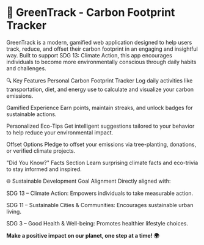# 🌱 GreenTrack - Carbon Footprint Tracker

GreenTrack is a modern, gamified web application designed to help users track, reduce, and offset their carbon footprint in an engaging and insightful way. Built to support SDG 13: Climate Action, this app encourages individuals to become more environmentally conscious through daily habits and challenges.

🔍 Key Features
Personal Carbon Footprint Tracker
Log daily activities like transportation, diet, and energy use to calculate and visualize your carbon emissions.

Gamified Experience
Earn points, maintain streaks, and unlock badges for sustainable actions.

Personalized Eco-Tips
Get intelligent suggestions tailored to your behavior to help reduce your environmental impact.

Offset Options
Pledge to offset your emissions via tree-planting, donations, or verified climate projects.

"Did You Know?" Facts Section
Learn surprising climate facts and eco-trivia to stay informed and inspired.

🌐 Sustainable Development Goal Alignment
Directly aligned with:

SDG 13 – Climate Action: Empowers individuals to take measurable action.

SDG 11 – Sustainable Cities & Communities: Encourages sustainable urban living.

SDG 3 – Good Health & Well-being: Promotes healthier lifestyle choices.


**Make a positive impact on our planet, one step at a time! 🌍** 